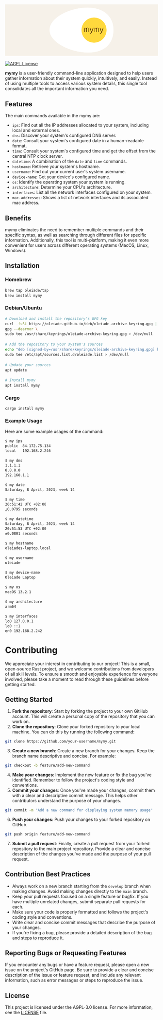 ![mymy logo](logo.png)

[![AGPL License](https://img.shields.io/badge/license-AGPL-blue.svg)](http://www.gnu.org/licenses/agpl-3.0)

**mymy** is a user-friendly command-line application designed to help users gather information about their system quickly, intuitively, and easily. Instead of using multiple tools to access various system details, this single tool consolidates all the important information you need.

## Features

The main commands available in the mymy are:
- `ips`: Find out all the IP addresses allocated to your system, including local and external ones.
- `dns`: Discover your system's configured DNS server.
- `date`: Consult your system's configured date in a human-readable format.
- `time`: Consult your system's configured time and get the offset from the central NTP clock server.
- `datetime`: A combination of the `date` and `time` commands.
- `hostname`: Retrieve your system's hostname.
- `username`: Find out your current user's system username.
- `device-name`: Get your device's configured name.
- `os`: Identify the operating system your system is running.
- `architecture`: Determine your CPU's architecture.
- `interfaces`: List all the network interfaces configured on your system.
- `mac-addresses`: Shows a list of network interfaces and its associated mac address.

## Benefits

mymy eliminates the need to remember multiple commands and their specific syntax, as well as searching through different files for specific information. Additionally, this tool is multi-platform, making it even more convenient for users across different operating systems (MacOS, Linux, Windows).

## Installation

### Homebrew

```bash
brew tap oleiade/tap
brew install mymy
```

### Debian/Ubuntu

```bash
# Download and install the repository's GPG key
curl -fsSL https://oleiade.github.io/deb/oleiade-archive-keyring.gpg | \
gpg --dearmor \
sudo tee /usr/share/keyrings/oleiade-archive-keyring.gpg > /dev/null

# Add the repository to your system's sources
echo "deb [signed-by=/usr/share/keyrings/oleiade-archive-keyring.gpg] https://oleiade.github.io/deb stable main" \
sudo tee /etc/apt/sources.list.d/oleiade.list > /dev/null

# Update your sources
apt update

# Install mymy
apt install mymy
```

### Cargo

```fish
cargo install mymy
```

### Example Usage

Here are some example usages of the command:

```fish
$ my ips
public	84.172.75.134
local	192.168.2.246

$ my dns
1.1.1.1
8.8.8.8
192.168.1.1

$ my date
Saturday, 8 April, 2023, week 14

$ my time
20:51:42 UTC +02:00
±0.0795 seconds

$ my datetime
Saturday, 8 April, 2023, week 14
20:51:53 UTC +02:00
±0.0801 seconds

$ my hostname
oleiades-laptop.local

$ my username
oleiade

$ my device-name
Oleiade Laptop

$ my os
macOS 13.2.1

$ my architecture
arm64

$ my interfaces
lo0 127.0.0.1
lo0 ::1
en0 192.168.2.242
```

# Contributing

We appreciate your interest in contributing to our project! This is a small, open-source Rust project, and we welcome contributions from developers of all skill levels. To ensure a smooth and enjoyable experience for everyone involved, please take a moment to read through these guidelines before getting started.

## Getting Started

1. **Fork the repository**: Start by forking the project to your own GitHub account. This will create a personal copy of the repository that you can work on.
2. **Clone the repository**: Clone your forked repository to your local machine. You can do this by running the following command:
```bash
git clone https://github.com/your-username/mymy.git
```
3. **Create a new branch**: Create a new branch for your changes. Keep the branch name descriptive and concise. For example:
```bash
git checkout -b feature/add-new-command
```
4. **Make your changes**: Implement the new feature or fix the bug you've identified. Remember to follow the project's coding style and conventions.
5. **Commit your changes**: Once you've made your changes, commit them with a clear and descriptive commit message. This helps other contributors understand the purpose of your changes.
```bash
git commit -m "Add a new command for displaying system memory usage"
```
6. **Push your changes**: Push your changes to your forked repository on GitHub.
```bash
git push origin feature/add-new-command
```
7. **Submit a pull request**: Finally, create a pull request from your forked repository to the main project repository. Provide a clear and concise description of the changes you've made and the purpose of your pull request.

## Contribution Best Practices

- Always work on a new branch starting from the `develop` branch when making changes. Avoid making changes directly to the `main` branch.
- Keep your pull requests focused on a single feature or bugfix. If you have multiple unrelated changes, submit separate pull requests for each.
- Make sure your code is properly formatted and follows the project's coding style and conventions.
- Write clear and concise commit messages that describe the purpose of your changes.
- If you're fixing a bug, please provide a detailed description of the bug and steps to reproduce it.

## Reporting Bugs or Requesting Features

If you encounter any bugs or have a feature request, please open a new issue on the project's GitHub page. Be sure to provide a clear and concise description of the issue or feature request, and include any relevant information, such as error messages or steps to reproduce the issue.

## License

This project is licensed under the AGPL-3.0 license. For more information, see the [LICENSE](LICENSE) file.
